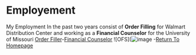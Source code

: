 # Employement
My Employment In the past two years consist of **Order Filling** for Walmart Distribution Center and working as a **Financial Counselor** for the University of Missouri
[Order Filler](https://careers.walmart.com/distribution-centers-and-drivers/distribution-centers)-[Financial Counselor](https://financialsuccess.missouri.edu/)
![OFS](![image](https://user-images.githubusercontent.com/92944843/138350822-1fd85951-4c18-4b2c-bab4-f58674187c6c.png)
-[Return To Homepage](./README.md)
